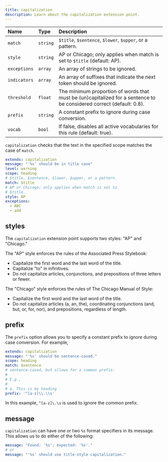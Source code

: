 ```yaml
---
title: capitalization
description: Learn about the capitalization extension point.
---
```


| Name         | Type     | Description                                                                                                          |
| :----------- | :------- | :------------------------------------------------------------------------------------------------------------------- |
| `match`      | `string` | `$title`, `$sentence`, `$lower`, `$upper`, or a pattern.                                                             |
| `style`      | `string` | AP or Chicago; only applies when match is set to `$title` (default: AP).                                             |
| `exceptions` | `array`  | An array of strings to be ignored.                                                                                   |
| `indicators` | `array`  | An array of suffixes that indicate the next token should be ignored.                                                 |
| `threshold`  | `float`  | The minimum proportion of words that must be (un)capitalized for a sentence to be considered correct (default: 0.8). |
| `prefix`     | `string` | A constant prefix to ignore during case conversion.                                                                  |
| `vocab`      | `bool`   | If false, disables all active vocabularies for this rule (default: true).                                            |

`capitalization` checks that the text in the specified scope matches the case
of `match`.

```yaml
extends: capitalization
message: "'%s' should be in title case"
level: warning
scope: heading
# $title, $sentence, $lower, $upper, or a pattern.
match: $title
# AP or Chicago; only applies when match is set to
# $title.
style: AP
exceptions:
  - ABC
  - add
```

## styles

The `capitalization` extension point supports two styles: "AP" and "Chicago."

The "AP" style enforces the rules of the Associated Press Stylebook:

- Capitalize the first word and the last word of the title.
- Capitalize "to" in infinitives.
- Do not capitalize articles, conjunctions, and prepositions of three letters
  or fewer.

The "Chicago" style enforces the rules of The Chicago Manual of Style:

- Capitalize the first word and the last word of the title.
- Do not capitalize articles (a, an, the), coordinating conjunctions
  (and, but, or, for, nor), and prepositions, regardless of length.

## prefix

The `prefix` option allows you to specify a constant prefix to ignore during
case conversion. For example,

```yaml
extends: capitalization
message: "'%s' should be sentence-cased."
scope: heading
match: $sentence
# sentence-cased, but allows for a common prefix:
#
# E.g.,
#
# a. This is my heading
prefix: '^[a-z]\\.\\s'
```

In this example, `^[a-z]\.\s` is used to ignore the common prefix.

## message

`capitalization` can have one or two `%s` format specifiers in its message.
This allows us to do either of the following:

```yaml
message: "Found: '%s'; expected: '%s'."
# or
message: "'%s' should use title-style capitalization."
```
